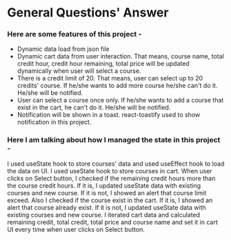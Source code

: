 # General Questions' Answer

### Here are some features of this project -
* Dynamic data load from json file
* Dynamic cart data from user interaction. That means, course name, total credit hour, credit hour remaining, total price will be updated dynamically when user will select a course.
* There is a credit limit of 20. That means, user can select up to 20 credits' course. If he/she wants to add more course he/she can't do it. He/she will be notified.
* User can select a course once only. If he/she wants to add a course that exist in the cart, he can't do it. He/she will be notified.
* Notification will be shown in a toast. react-toastify used to show notification in this project.

### Here I am talking about how I managed the state in this project -
I used useState hook to store courses' data and used useEffect hook to load the data on UI.
I used useState hook to store courses in cart. When user clicks on Select button, I checked if the remaining credit hours more than the course credit hours. If it is, I updated useState data with existing courses and new course. If it is not, I showed an alert that course limit exceed. Also I checked if the course exist in the cart. If it is, I showed an alert that course already exist. If it is not, I updated useState data with existing courses and new course. I iterated cart data and calculated remaining credit, total credit, total price and course name and set it in cart UI every time when user clicks on Select button.